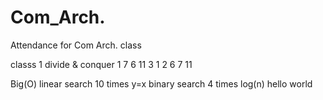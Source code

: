 # Com_Arch.
Attendance for Com Arch. class 

classs 1
divide & conquer
1 7 6
11 3
1 2 6 7 11

Big(O)
  linear search
	10 times
	y=x
  binary search
	4 times
	log(n)
	hello world

